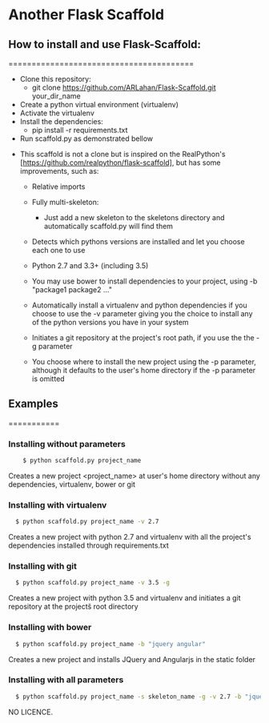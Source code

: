 # Another Flask Scaffold
## How to install and use Flask-Scaffold:
========================================
  - Clone this repository:
    - git clone https://github.com/ARLahan/Flask-Scaffold.git your_dir_name
  - Create a python virtual environment (virtualenv)
  - Activate the virtualenv
  - Install the dependencies:
    - pip install -r requirements.txt
  - Run scaffold.py as demonstrated bellow

* This scaffold is not a clone but is inspired on the
  RealPython's [https://github.com/realpython/flask-scaffold],
  but has some improvements, such as:

  * Relative imports

  * Fully multi-skeleton:
    - Just add a new skeleton to the skeletons directory and automatically
      scaffold.py will find them

  * Detects which pythons versions are installed and let you choose each one
    to use

  * Python 2.7 and 3.3+ (including 3.5)

  * You may use bower to install dependencies to your project, using
    -b "package1 package2 ..."

  * Automatically install a virtualenv and python dependencies
    if you choose to use the -v parameter giving you the choice
    to install any of the python versions you have in your system

  * Initiates a git repository at the project's root path, if you use the
    the -g parameter

  * You choose where to install the new project using the -p parameter,
    although it defaults to the user's home directory if the -p
    parameter is omitted

## Examples
===========
### Installing without parameters

  ```sh
      $ python scaffold.py project_name
  ```

  Creates a new project <project_name> at user's home directory without
  any dependencies, virtualenv, bower or git

### Installing with virtualenv

  ```sh
    $ python scaffold.py project_name -v 2.7
  ```

  Creates a new project with python 2.7 and virtualenv with all the project's
  dependencies installed through requirements.txt

### Installing with git

  ```sh
    $ python scaffold.py project_name -v 3.5 -g
  ```

  Creates a new project with python 3.5 and virtualenv and initiates a git
  repository at the projectŝ root directory

### Installing with bower

  ```sh
    $ python scaffold.py project_name -b "jquery angular"
  ```

  Creates a new project and installs JQuery and Angularjs in the static folder

### Installing with all parameters

  ```sh
    $ python scaffold.py project_name -s skeleton_name -g -v 2.7 -b "jquery angular" [-p full-path/of/the/new/project]
  ```



NO LICENCE.
